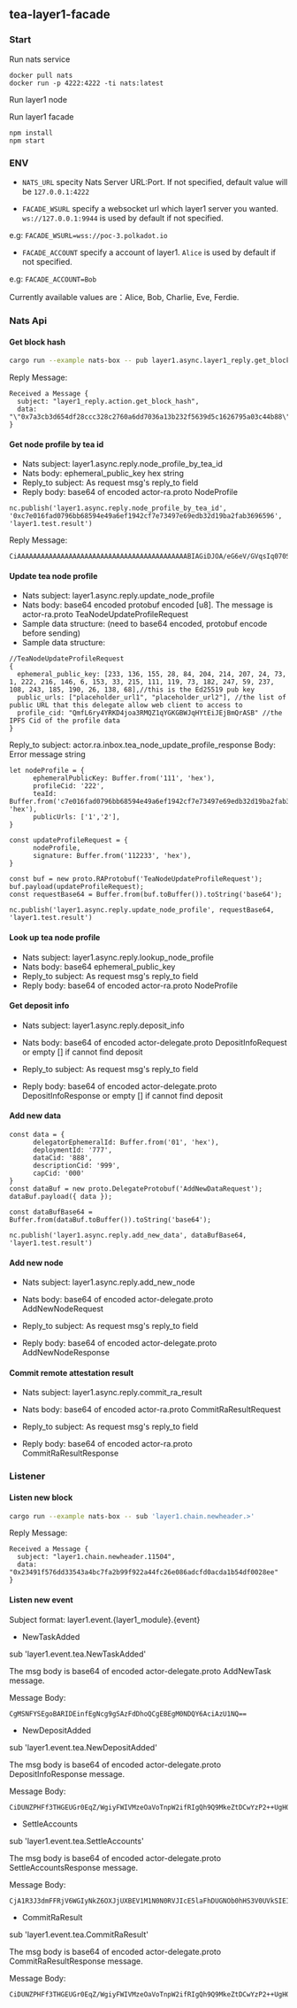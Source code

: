 ## tea-layer1-facade

### Start

Run nats service
```
docker pull nats
docker run -p 4222:4222 -ti nats:latest
```

Run layer1 node

Run layer1 facade
```
npm install
npm start
```

### ENV
- `NATS_URL` specity Nats Server URL:Port. If not specified, default value will be `127.0.0.1:4222`

- `FACADE_WSURL` specify a websocket url which layer1 server you wanted. `ws://127.0.0.1:9944` is used by default if not specified.

 e.g: `FACADE_WSURL=wss://poc-3.polkadot.io`

- `FACADE_ACCOUNT` specify a account of layer1. `Alice` is used by default if not specified.

e.g: `FACADE_ACCOUNT=Bob`

Currently available values are：Alice, Bob, Charlie, Eve, Ferdie.

### Nats Api

#### Get block hash
```bash
cargo run --example nats-box -- pub layer1.async.layer1_reply.get_block_hash 10
```

Reply Message:
```
Received a Message {
  subject: "layer1_reply.action.get_block_hash",
  data: "\"0x7a3cb3d654df28ccc328c2760a6dd7036a13b232f5639d5c1626795a03c44b88\""
}
```

#### Get node profile by tea id
- Nats subject: layer1.async.reply.node_profile_by_tea_id
- Nats body: ephemeral_public_key hex string
- Reply_to subject: As request msg's reply_to field
- Reply body: base64 of encoded actor-ra.proto NodeProfile

```
nc.publish('layer1.async.reply.node_profile_by_tea_id', '0xc7e016fad0796bb68594e49a6ef1942cf7e73497e69edb32d19ba2fab3696596', 'layer1.test.result')
```

Reply Message:
```
CiAAAAAAAAAAAAAAAAAAAAAAAAAAAAAAAAAAAAAAAAAAABIAGiDJOA/eG6eV/GVqsIq070SCz1VHkP06vNRkJBiuj7X9UioA
```

#### Update tea node profile
- Nats subject: layer1.async.reply.update_node_profile
- Nats body: base64 encoded protobuf encoded [u8]. The message is actor-ra.proto TeaNodeUpdateProfileRequest
- Sample data structure: (need to base64 encoded, protobuf encode before sending)
- Sample data structure:
```
//TeaNodeUpdateProfileRequest
{ 
  ephemeral_public_key: [233, 136, 155, 28, 84, 204, 214, 207, 24, 73, 1, 222, 216, 146, 6, 153, 33, 215, 111, 119, 73, 182, 247, 59, 237, 108, 243, 185, 190, 26, 138, 68],//this is the Ed25519 pub key
  public_urls: ["placeholder_url1", "placeholder_url2"], //the list of public URL that this delegate allow web client to access to
  profile_cid: "QmfL6ry4YRKD4joa3RMQZ1qYGKGBWJqHYtEiJEjBmQrASB" //the IPFS Cid of the profile data
}
```
Reply_to subject:       actor.ra.inbox.tea_node_update_profile_response
Body: Error message string
```
let nodeProfile = {
      ephemeralPublicKey: Buffer.from('111', 'hex'),
      profileCid: '222',
      teaId: Buffer.from('c7e016fad0796bb68594e49a6ef1942cf7e73497e69edb32d19ba2fab3696596', 'hex'),
      publicUrls: ['1','2'],
}

const updateProfileRequest = {
      nodeProfile,
      signature: Buffer.from('112233', 'hex'),
}

const buf = new proto.RAProtobuf('TeaNodeUpdateProfileRequest');
buf.payload(updateProfileRequest);
const requestBase64 = Buffer.from(buf.toBuffer()).toString('base64');

nc.publish('layer1.async.reply.update_node_profile', requestBase64, 'layer1.test.result')
```

#### Look up tea node profile
- Nats subject: layer1.async.reply.lookup_node_profile
- Nats body: base64 ephemeral_public_key
- Reply_to subject: As request msg's reply_to field
- Reply body: base64 of encoded actor-ra.proto NodeProfile

#### Get deposit info
- Nats subject: layer1.async.reply.deposit_info
- Nats body: base64 of encoded actor-delegate.proto DepositInfoRequest or empty [] if cannot find deposit

- Reply_to subject: As request msg's reply_to field
- Reply body: base64 of encoded actor-delegate.proto DepositInfoResponse or empty [] if cannot find deposit

#### Add new data
```
const data = {
      delegatorEphemeralId: Buffer.from('01', 'hex'),
      deploymentId: '777',
      dataCid: '888',
      descriptionCid: '999',
      capCid: '000'
}
const dataBuf = new proto.DelegateProtobuf('AddNewDataRequest');
dataBuf.payload({ data });

const dataBufBase64 = Buffer.from(dataBuf.toBuffer()).toString('base64');

nc.publish('layer1.async.reply.add_new_data', dataBufBase64, 'layer1.test.result')
```

#### Add new node
- Nats subject: layer1.async.reply.add_new_node
- Nats body: base64 of encoded actor-delegate.proto AddNewNodeRequest 

- Reply_to subject: As request msg's reply_to field
- Reply body: base64 of encoded actor-delegate.proto AddNewNodeResponse

#### Commit remote attestation result
- Nats subject: layer1.async.reply.commit_ra_result
- Nats body: base64 of encoded actor-ra.proto CommitRaResultRequest

- Reply_to subject: As request msg's reply_to field
- Reply body: base64 of encoded actor-ra.proto CommitRaResultResponse

### Listener

#### Listen new block
```bash
cargo run --example nats-box -- sub 'layer1.chain.newheader.>'
```

Reply Message:
```
Received a Message {
  subject: "layer1.chain.newheader.11504",
  data: "0x23491f576dd33543a4bc7fa2b99f922a44fc26e086adcfd0acda1b54df0028ee"
}
```

#### Listen new event

Subject format: layer1.event.{layer1_module}.{event}

- NewTaskAdded

sub 'layer1.event.tea.NewTaskAdded'

The msg body is base64 of encoded actor-delegate.proto AddNewTask message.

Message Body:
```
CgMSNFYSEgoBARIDEinfEgNcg9gSAzFdDhoQCgEBEgM0NDQY6AciAzU1NQ==
```

- NewDepositAdded

sub 'layer1.event.tea.NewDepositAdded'

The msg body is base64 of encoded actor-delegate.proto DepositInfoResponse message.

Message Body:
```
CiDUNZPHFf3THGEUGr0EqZ/WgiyFWIVMzeOaVoTnpW2ifRIgQh9Q9MkeZtDCwYzP2++UgHQaPH6xifxFouGK4+4bGF8aIIicGleFmGDhjQvWtkiOYBVw3OfAbu4wy5imMQLwmXKkIkCAhkHcdsrhNTqm5058knUmbGx3Pzt8QnGnL3CXCt8xfeVN8RrfLREDdZj0TKJ/W0J2mRpOxaFNa2cWqufnKKYMKICAqOwFMDI=
```

- SettleAccounts

sub 'layer1.event.tea.SettleAccounts'

The msg body is base64 of encoded actor-delegate.proto SettleAccountsResponse message.

Message Body:
```
CjA1R3J3dmFFRjV6WGIyNkZ6OXJjUXBEV1M1N0N0RVJIcE5laFhDUGNOb0hHS3V0UVkSIEIfUPTJHmbQwsGMz9vvlIB0Gjx+sYn8RaLhiuPuGxhfGiCInBpXhZhg4Y0L1rZIjmAVcNznwG7uMMuYpjEC8JlypCJAgIZB3HbK4TU6pudOfJJ1Jmxsdz87fEJxpy9wlwrfMX3lTfEa3y0RA3WY9Eyif1tCdpkaTsWhTWtnFqrn5yimDCgAMDI=
```

- CommitRaResult

sub 'layer1.event.tea.CommitRaResult'

The msg body is base64 of encoded actor-delegate.proto CommitRaResultResponse message.

Message Body:
```
CiDUNZPHFf3THGEUGr0EqZ/WgiyFWIVMzeOaVoTnpW2ifRIgQh9Q9MkeZtDCwYzP2++UgHQaPH6xifxFouGK4+4bGF8aIIicGleFmGDhjQvWtkiOYBVw3OfAbu4wy5imMQLwmXKkIkCAhkHcdsrhNTqm5058knUmbGx3Pzt8QnGnL3CXCt8xfeVN8RrfLREDdZj0TKJ/W0J2mRpOxaFNa2cWqufnKKYMKICAqOwFMDI=
```